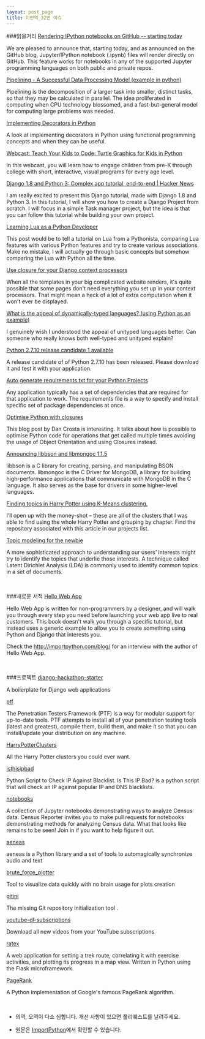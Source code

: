 ```yaml
---
layout: post_page
title: 미번역_32번 이슈
---
```


###읽을거리
<a href="https://blog.jupyter.org/2015/05/07/rendering-notebooks-on-github/" target="_blank">Rendering IPython notebooks on GitHub -- starting today</a>

We are pleased to announce that, starting today, and as announced on the GitHub blog, Jupyter/IPython notebook (.ipynb) files will render directly on GitHub. This feature works for notebooks in any of the supported Jupyter programming languages on both public and private repos.

<a href="http://blog.stuartowen.com/pipelining-a-successful-data-processing-model" target="_blank">Pipelining - A Successful Data Processing Model (example in python)</a>

Pipelining is the decomposition of a larger task into smaller, distinct tasks, so that they may be calculated in parallel. The idea proliferated in computing when CPU technology blossomed, and a fast-but-general model for computing large problems was needed.

<a href="https://youtu.be/fAiN-iEsGBA" target="_blank">Implementing Decorators in Python</a>

A look at implementing decorators in Python using functional programming concepts and when they can be useful.

<a href="http://www.oreilly.com/pub/e/3422" target="_blank">Webcast: Teach Your Kids to Code: Turtle Graphics for Kids in Python</a>

In this webcast, you will learn how to engage children from pre-K through college with short, interactive, visual programs for every age level.

<a href="http://marinamele.com/taskbuster-django-tutorial" target="_blank">Django 1.8 and Python 3: Complex app tutorial, end-to-end | Hacker News</a>

I am really excited to present this Django tutorial, made with Django 1.8 and Python 3. In this tutorial, I will show you how to create a Django Project from scratch. I will focus in a simple Task manager project, but the idea is that you can follow this tutorial while building your own project.

<a href="http://bugra.github.io/work/notes/2015-05-09/learning-lua-as-a-python-developer/" target="_blank">Learning Lua as a Python Developer</a>

This post would be to tell a tutorial on Lua from a Pythonista, comparing Lua features with various Python features and try to create various associations. Make no mistake, I will actually go through basic concepts but somehow comparing the Lua with Python all the time.

<a href="http://www.peterbe.com/plog/closure-django-context-processors" target="_blank">Use closure for your Django context processors</a>

When all the templates in your big complicated website renders, it's quite possible that some pages don't need everything you set up in your context processors. That might mean a heck of a lot of extra computation when it won't ever be displayed.

<a href="http://www.reddit.com/r/Python/comments/35iamd/what_is_the_appeal_of_dynamicallytyped_languages/" target="_blank">What is the appeal of dynamically-typed languages? (using Python as an example)</a>

I genuinely wish I understood the appeal of unityped languages better. Can someone who really knows both well-typed and unityped explain?

<a href="http://feedproxy.google.com/~r/PythonInsider/~3/FTlNOgFndNo/python-2710-release-candidate-1.html" target="_blank">Python 2.7.10 release candidate 1 available</a>

A release candidate of of Python 2.7.10 has been released. Please download it and test it with your application.

<a href="http://www.idiotinside.com/2015/05/10/python-auto-generate-requirements-txt/" target="_blank">Auto generate requirements.txt for your Python Projects</a>

Any application typically has a set of dependencies that are required for that application to work. The requirements file is a way to specify and install specific set of package dependencies at once.

<a href="https://wrongsideofmemphis.wordpress.com/2015/05/08/optimise-python-with-closures/" target="_blank">Optimise Python with closures</a>

This blog post by Dan Crosta is interesting. It talks about how is possible to optimise Python code for operations that get called multiple times avoiding the usage of Object Orientation and using Closures instead.

<a href="http://feedproxy.google.com/~r/emptysquare/~3/WrU_HqoQEl0/" target="_blank">Announcing libbson and libmongoc 1.1.5</a>

libbson is a C library for creating, parsing, and manipulating BSON documents. libmongoc is the C Driver for MongoDB, a library for building high-performance applications that communicate with MongoDB in the C language. It also serves as the base for drivers in some higher-level languages.

<a href="http://dogdogfish.com/2015/05/11/finding-topics-in-harry-potter-using-k-means-clustering/" target="_blank">Finding topics in Harry Potter using K-Means clustering.</a>

I’ll open up with the money-shot – these are all of the clusters that I was able to find using the whole Harry Potter and grouping by chapter. Find the repository associated with this article in our projects list.

<a href="http://feedproxy.google.com/~r/oreilly/radar/atom/~3/bZH8jjcd51A/topic-modeling-for-the-newbie.html" target="_blank">Topic modeling for the newbie</a>

A more sophisticated approach to understanding our users’ interests might try to identify the topics that underlie those interests. A technique called Latent Dirichlet Analysis (LDA) is commonly used to identify common topics in a set of documents.

<br />

###새로운 서적
<a href="http://hellowebapp.com/" target="_blank">Hello Web App</a>

Hello Web App is written for non-programmers by a designer, and will walk you through every step you need before launching your web app live to real customers. This book doesn't walk you through a specific tutorial, but instead uses a generic example to allow you to create something using Python and Django that interests you. 

Check the http://importpython.com/blog/ for an interview with the author of Hello Web App.

<br />

###프로젝트
<a href="https://github.com/DrkSephy/django-hackathon-starter" target="_blank">django-hackathon-starter</a>

A boilerplate for Django web applications

<a href="https://github.com/trustedsec/ptf" target="_blank">ptf</a>

The Penetration Testers Framework (PTF) is a way for modular support for up-to-date tools. PTF attempts to install all of your penetration testing tools (latest and greatest), compile them, build them, and make it so that you can install/update your distribution on any machine.

<a href="https://github.com/Kali89/HarryPotterClusters" target="_blank">HarryPotterClusters</a>

All the Harry Potter clusters you could ever want.

<a href="https://github.com/jgamblin/isthisipbad" target="_blank">isthisipbad</a>

Python Script to Check IP Against Blacklist. Is This IP Bad? is a python script that will check an IP against popular IP and DNS blacklists.

<a href="https://github.com/censusreporter/notebooks" target="_blank">notebooks</a>

A collection of Jupyter notebooks demonstrating ways to analyze Census data. Census Reporter invites you to make pull requests for notebooks demonstrating methods for analyzing Census data. What that looks like remains to be seen! Join in if you want to help figure it out.

<a href="https://github.com/readbeyond/aeneas" target="_blank">aeneas</a>

aeneas is a Python library and a set of tools to automagically synchronize audio and text

<a href="https://github.com/eyadsibai/brute_force_plotter" target="_blank">brute_force_plotter</a>

Tool to visualize data quickly with no brain usage for plots creation

<a href="https://github.com/saru95/gitini" target="_blank">gitini</a>

The missing Git repository initialization tool .

<a href="https://github.com/mewfree/youtube-dl-subscriptions" target="_blank">youtube-dl-subscriptions</a>

Download all new videos from your YouTube subscriptions

<a href="https://github.com/jeffsp/ratex" target="_blank">ratex</a>

A web application for setting a trek route, correlating it with exercise activities, and plotting its progress in a map view. Written in Python using the Flask microframework.

<a href="https://github.com/ashkonf/PageRank" target="_blank">PageRank</a>

A Python implementation of Google's famous PageRank algorithm.

<br />

* 의역, 오역이 다소 심합니다. 개선 사항이 있으면 풀리퀘스트를 날려주세요.

* 원문은 <a href="http://importpython.com/newletter/no/32" target="_blank">ImportPython</a>에서 확인할 수 있습니다.